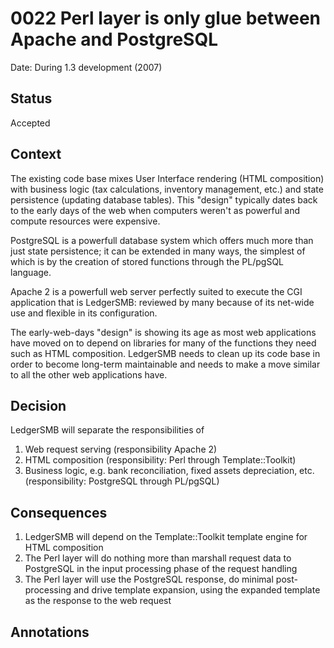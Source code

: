 # 0022 Perl layer is only glue between Apache and PostgreSQL

Date: During 1.3 development (2007)

## Status

Accepted

## Context

The existing code base mixes User Interface rendering (HTML composition)
with business logic (tax calculations, inventory management, etc.) and
state persistence (updating database tables).  This "design" typically
dates back to the early days of the web when computers weren't as
powerful and compute resources were expensive.

PostgreSQL is a powerfull database system which offers much more than
just state persistence; it can be extended in many ways, the simplest
of which is by the creation of stored functions through the PL/pgSQL
language.

Apache 2 is a powerfull web server perfectly suited to execute the CGI
application that is LedgerSMB: reviewed by many because of its net-wide
use and flexible in its configuration.

The early-web-days "design" is showing its age as most web applications
have moved on to depend on libraries for many of the functions they need
such as HTML composition.  LedgerSMB needs to clean up its code base in
order to become long-term maintainable and needs to make a move similar
to all the other web applications have.

## Decision

LedgerSMB will separate the responsibilities of

 1. Web request serving (responsibility Apache 2)
 2. HTML composition (responsibility: Perl through Template::Toolkit)
 3. Business logic, e.g. bank reconciliation, fixed assets depreciation,
    etc. (responsibility: PostgreSQL through PL/pgSQL)

## Consequences

 1. LedgerSMB will depend on the Template::Toolkit template engine
    for HTML composition
 2. The Perl layer will do nothing more than marshall request data
    to PostgreSQL in the input processing phase of the request handling
 3. The Perl layer will use the PostgreSQL response, do minimal
    post-processing and drive template expansion, using the expanded
    template as the response to the web request

## Annotations


